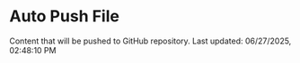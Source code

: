 # Auto Push File

Content that will be pushed to GitHub repository.
Last updated: 06/27/2025, 02:48:10 PM